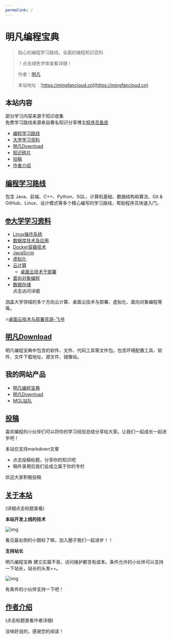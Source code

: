 ```yaml
---
permalink: /
---
```


# 明凡编程宝典

> 贴心的编程学习路线，全面的编程知识百科
>
> ！点击绿色字体查看详细！
> 
> 作者：[明凡]()
>
> 本站地址：[https://mingfancloud.cn](https://mingfancloud.cn)


## 本站内容
部分学习内容来源于知识收集  
免费学习路线来源来自著名知识分享博主[程序员鱼皮]()
- [编程学习路线](学习路线)
- [大学学习资料](大学学习资料/README.md)
- [明凡Download](https://download.mingfancloud.cn)
- [知识碎片](知识碎片)
- [投稿](使用手册/投稿.md)
- [作者介绍](/作者)


## [编程学习路线](学习路线)

包含 Java、前端、C++、Python、SQL、计算机基础、数据结构和算法、Git & GitHub、Linux、设计模式等多个精心编写的学习路线，帮助程序员快速入门。

## [🤓大学学习资料](大学学习资料)

- [Linux操作系统](大学学习资料/Linux操作系统/README.md)
- [数据库技术及应用](大学学习资料/数据库技术及应用/README.md)
- [Docker容器技术](大学学习资料/docker容器技术/README.md)
- [JavaScrip](大学学习资料/交互式web前端开发/README.md)
- [虚拟化](大学学习资料/虚拟化/README.md)
- [云计算](大学学习资料/云计算/README.md)  
  - [桌面云技术于部署](大学学习资料/云计算/桌面云技术与部署/README.md)
- [面向对象编程](大学学习资料/面向对象编程/README.md)
- [数据存储](大学学习资料/数据存储/README.md)  
点击访问详细

涵盖大学领域的多个方向云计算、桌面云技术与部署、虚拟化、面向对象编程等等。

🔥[桌面云技术与部署资源-飞书](https://q1h6kdpo24v.feishu.cn/drive/folder/HgZ1fLHzEl3oOgdHgE2cS6TPnPh)



## [明凡Download](https://download.mingfancloud.cn)

明凡编程宝典中包含的软件、文件、代码工具等文件包。包含环境配置工具、软件、文件下载地址，源文件、镜像站。

## 我的网站产品

- [明凡编程宝典](https://mingfancloud.cn)
- [明凡Download](https://download.mingfancloud.cn)
- [MGL站队](https://yuemingfan.cn)


## [投稿](使用手册/投稿.md)

喜欢编程的小伙伴们可以将你的学习经验总结分享给大家。让我们一起成长一起进步吧！

本站仅支持markdown文章

- 点击投稿标题，分享你的知识吧
- 稿件录用后我们会成立属于你的专栏

欢迎大家积极投稿



## [关于本站](关于本站/README.md)

(详细点击标题查看)

**本站开发上线的技术**

![img](https://mingfanweb-img.obs.cn-north-4.myhuaweicloud.com/index/mingfanweb-index.png)

看见最右侧的小图标了嘛，加入圈子我们一起进步！！

**支持站长**

明凡编程宝典 建立实属不易，访问维护都含有成本。条件允许的小伙伴可以支持一下站长，站长的头发++。

![img](https://mingfanweb-img.obs.cn-north-4.myhuaweicloud.com/about-website/support.png)  

有条件的小伙伴支持一下吧！


## [作者介绍](/作者) 

(点击标题查看作者详细)

没啥好说的，感谢您的阅读！



